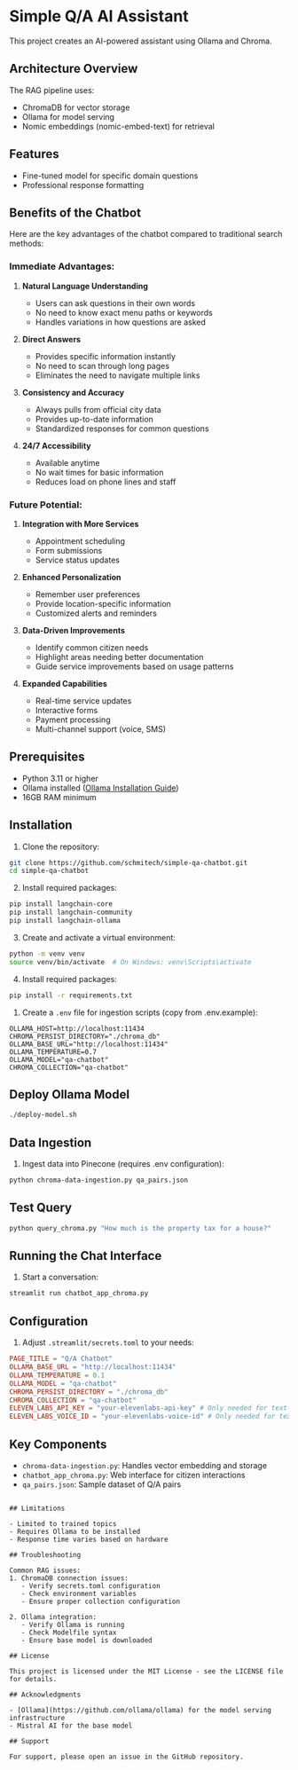 # Simple Q/A  AI Assistant

This project creates an AI-powered assistant using Ollama and Chroma.

## Architecture Overview

The RAG pipeline uses:

- ChromaDB for vector storage
- Ollama for model serving
- Nomic embeddings (nomic-embed-text) for retrieval

## Features

- Fine-tuned model for specific domain questions
- Professional response formatting

## Benefits of the Chatbot

Here are the key advantages of the chatbot compared to traditional search methods:

### Immediate Advantages:
1. **Natural Language Understanding**
   - Users can ask questions in their own words
   - No need to know exact menu paths or keywords
   - Handles variations in how questions are asked

2. **Direct Answers**
   - Provides specific information instantly
   - No need to scan through long pages
   - Eliminates the need to navigate multiple links

3. **Consistency and Accuracy**
   - Always pulls from official city data
   - Provides up-to-date information
   - Standardized responses for common questions

4. **24/7 Accessibility**
   - Available anytime
   - No wait times for basic information
   - Reduces load on phone lines and staff


### Future Potential:
1. **Integration with More Services**
   - Appointment scheduling
   - Form submissions
   - Service status updates

2. **Enhanced Personalization**
   - Remember user preferences
   - Provide location-specific information
   - Customized alerts and reminders

3. **Data-Driven Improvements**
   - Identify common citizen needs
   - Highlight areas needing better documentation
   - Guide service improvements based on usage patterns

4. **Expanded Capabilities**
   - Real-time service updates
   - Interactive forms
   - Payment processing
   - Multi-channel support (voice, SMS)

## Prerequisites

- Python 3.11 or higher
- Ollama installed ([Ollama Installation Guide](https://github.com/ollama/ollama))
- 16GB RAM minimum

## Installation

1. Clone the repository:
```bash
git clone https://github.com/schmitech/simple-qa-chatbot.git
cd simple-qa-chatbot
```

2. Install required packages:
```bash
pip install langchain-core
pip install langchain-community
pip install langchain-ollama
```

3. Create and activate a virtual environment:
```bash
python -m venv venv
source venv/bin/activate  # On Windows: venv\Scripts\activate
```

4. Install required packages:
```bash
pip install -r requirements.txt
```

1. Create a `.env` file for ingestion scripts (copy from .env.example):
```env
OLLAMA_HOST=http://localhost:11434
CHROMA_PERSIST_DIRECTORY="./chroma_db"
OLLAMA_BASE_URL="http://localhost:11434"
OLLAMA_TEMPERATURE=0.7
OLLAMA_MODEL="qa-chatbot"
CHROMA_COLLECTION="qa-chatbot"
```

## Deploy Ollama Model

```bash
./deploy-model.sh
```

## Data Ingestion

1. Ingest data into Pinecone (requires .env configuration):
```bash
python chroma-data-ingestion.py qa_pairs.json
```

## Test Query

```bash
python query_chroma.py "How much is the property tax for a house?"
```

## Running the Chat Interface

1. Start a conversation:
```bash
streamlit run chatbot_app_chroma.py
```

## Configuration

1. Adjust  `.streamlit/secrets.toml` to your needs:
```toml
PAGE_TITLE = "Q/A Chatbot"
OLLAMA_BASE_URL = "http://localhost:11434"
OLLAMA_TEMPERATURE = 0.1
OLLAMA_MODEL = "qa-chatbot"
CHROMA_PERSIST_DIRECTORY = "./chroma_db"
CHROMA_COLLECTION = "qa-chatbot"
ELEVEN_LABS_API_KEY = "your-elevenlabs-api-key" # Only needed for text-to-speech support
ELEVEN_LABS_VOICE_ID = "your-elevenlabs-voice-id" # Only needed for text-to-speech support
```

## Key Components
- `chroma-data-ingestion.py`: Handles vector embedding and storage
- `chatbot_app_chroma.py`: Web interface for citizen interactions
- `qa_pairs.json`: Sample dataset of Q/A pairs
```

## Limitations

- Limited to trained topics
- Requires Ollama to be installed
- Response time varies based on hardware

## Troubleshooting

Common RAG issues:
1. ChromaDB connection issues:
   - Verify secrets.toml configuration
   - Check environment variables
   - Ensure proper collection configuration

2. Ollama integration:
   - Verify Ollama is running
   - Check Modelfile syntax
   - Ensure base model is downloaded

## License

This project is licensed under the MIT License - see the LICENSE file for details.

## Acknowledgments

- [Ollama](https://github.com/ollama/ollama) for the model serving infrastructure
- Mistral AI for the base model

## Support

For support, please open an issue in the GitHub repository.